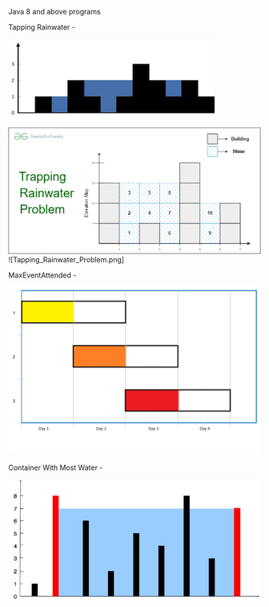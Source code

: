 Java 8 and above programs

Tapping Rainwater - 

![img.png](img.png)

![img_1.png](img_1.png)![Tapping_Rainwater_Problem.png]

MaxEventAttended - 

![img_2.png](img_2.png)

Container With Most Water - 

![img_3.png](img_3.png)